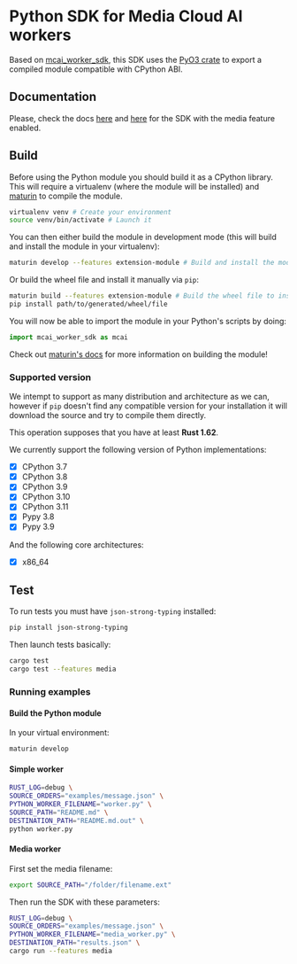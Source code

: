 # Python SDK for Media Cloud AI workers

Based on [mcai_worker_sdk](https://gitlab.com/media-cloud-ai/sdks/rs_mcai_worker_sdk), this SDK uses the [PyO3 crate](https://github.com/PyO3/pyo3) to export a compiled module compatible with CPython ABI.

## Documentation

Please, check the docs [here](https://media-cloud-ai.gitlab.io/sdks/py_mcai_worker_sdk/mcai_worker_sdk/) and [here](https://media-cloud-ai.gitlab.io/sdks/py_mcai_worker_sdk/mcai_worker_sdk_media/) for the SDK with the media feature enabled.

## Build

Before using the Python module you should build it as a CPython library. This will require a virtualenv (where the module will be installed) and [maturin](https://github.com/PyO3/maturin) to compile the module.

```bash
virtualenv venv # Create your environment
source venv/bin/activate # Launch it
```

You can then either build the module in development mode (this will build and install the module in your virtualenv):

```bash
maturin develop --features extension-module # Build and install the module
```

Or build the wheel file and install it manually via `pip`:

```bash
maturin build --features extension-module # Build the wheel file to install the module
pip install path/to/generated/wheel/file
```

You will now be able to import the module in your Python's scripts by doing:

```python
import mcai_worker_sdk as mcai
```

Check out [maturin's docs](https://www.maturin.rs/distribution.html#build-wheels) for more information on building the module!

### Supported version

We intempt to support as many distribution and architecture as we can, however if `pip` doesn't find any compatible version for your installation it will download the source and try to compile them directly.

This operation supposes that you have at least __Rust 1.62__.

We currently support the following version of Python implementations:
- [x] CPython 3.7
- [x] CPython 3.8
- [x] CPython 3.9
- [x] CPython 3.10
- [x] CPython 3.11
- [x] Pypy 3.8
- [x] Pypy 3.9

And the following core architectures:
- [x] x86_64


## Test

To run tests you must have `json-strong-typing` installed:

```bash
pip install json-strong-typing
```

Then launch tests basically:

```bash
cargo test
cargo test --features media
```

### Running examples

#### Build the Python module

In your virtual environment:

```bash
maturin develop
```

#### Simple worker

```bash
RUST_LOG=debug \
SOURCE_ORDERS="examples/message.json" \
PYTHON_WORKER_FILENAME="worker.py" \
SOURCE_PATH="README.md" \
DESTINATION_PATH="README.md.out" \
python worker.py
```

#### Media worker

First set the media filename:

```bash
export SOURCE_PATH="/folder/filename.ext"
```

Then run the SDK with these parameters:

```bash
RUST_LOG=debug \
SOURCE_ORDERS="examples/message.json" \
PYTHON_WORKER_FILENAME="media_worker.py" \
DESTINATION_PATH="results.json" \
cargo run --features media
```

